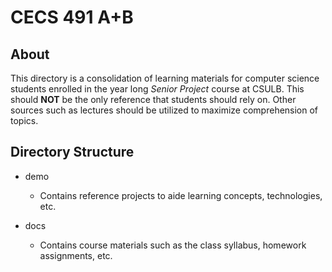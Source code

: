 # CECS 491 A+B

## About

This directory is a consolidation of learning materials for computer science students enrolled in the year long _Senior Project_ course at CSULB.  This should **NOT** be the only reference that students should rely on.  Other sources such as lectures should be utilized to maximize comprehension of topics.

## Directory Structure

* demo
  * Contains reference projects to aide learning concepts, technologies, etc.

* docs
  * Contains course materials such as the class syllabus, homework assignments, etc.